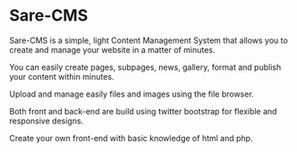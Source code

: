 Sare-CMS
========
Sare-CMS is a simple, light Content Management System that allows you to create and manage your website in a matter of minutes. 

You can easily create pages, subpages, news, gallery, format and publish your content within minutes. 

Upload and manage easily files and images using the file browser.

Both front and back-end are build using twitter bootstrap for flexible and responsive designs.

Create your own front-end with basic knowledge of html and php.
